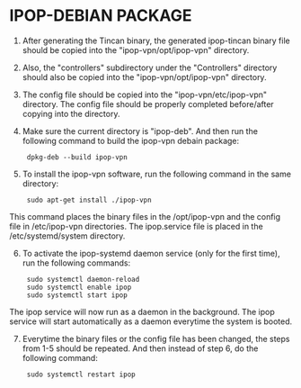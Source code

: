 # IPOP-DEBIAN PACKAGE


1) After generating the Tincan binary, the generated ipop-tincan binary file should be copied into the "ipop-vpn/opt/ipop-vpn" directory.

2) Also, the "controllers" subdirectory under the "Controllers" directory should also be copied into the "ipop-vpn/opt/ipop-vpn" directory.

3) The config file should be copied into the "ipop-vpn/etc/ipop-vpn" directory. The config file should be properly completed before/after copying into the directory.

4) Make sure the current directory is "ipop-deb". And then run the following command to build the ipop-vpn debain package:

		dpkg-deb --build ipop-vpn

5) To install the ipop-vpn software, run the following command in the same directory:

		sudo apt-get install ./ipop-vpn

This command places the binary files in the /opt/ipop-vpn and the config file in /etc/ipop-vpn directories. The ipop.service file is placed in the /etc/systemd/system directory.

6) To activate the ipop-systemd daemon service (only for the first time), run the following commands:

		sudo systemctl daemon-reload
		sudo systemctl enable ipop
		sudo systemctl start ipop

The ipop service will now run as a daemon in the background. The ipop service will start automatically as a daemon everytime the system is booted.

7) Everytime the binary files or the config file has been changed, the steps from 1-5 should be repeated. And then instead of step 6, do the following command:

		sudo systemctl restart ipop

